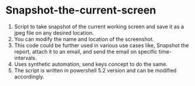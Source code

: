 # Snapshot-the-current-screen
1. Script to take snapshot of the current working screen and save it as a jpeg file on any desired location.
2. You can modify the name and location of the screenshot.
3. This code could be further used in various use cases like, Snapshot the report, attach it to an email, and send the email on specific time-intervals.
4. Uses synthetic automation, send keys concept to do the same.
5. The script is written in powershell 5.2 version and can be modified accordingly.
